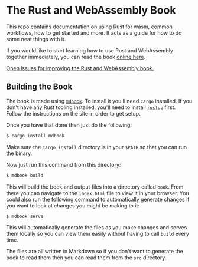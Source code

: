 # The Rust and WebAssembly Book

This repo contains documentation on using Rust for wasm, common workflows, how
to get started and more. It acts as a guide for how to do some neat things with
it.

If you would like to start learning how to use Rust and WebAssembly together
immediately, you can read the book [online here][book].

[Open issues for improving the Rust and WebAssembly book.][book-issues]

[book-issues]: https://github.com/rustwasm/book/issues

## Building the Book

The book is made using [`mdbook`][mdbook]. To install it you'll need `cargo`
installed. If you don't have any Rust tooling installed, you'll need to install
[`rustup`][rustup] first. Follow the instructions on the site in order to get
setup.

Once you have that done then just do the following:

```bash
$ cargo install mdbook
```

Make sure the `cargo install` directory is in your `$PATH` so that you can run
the binary.

Now just run this command from this directory:

```bash
$ mdbook build
```

This will build the book and output files into a directory called `book`. From
there you can navigate to the `index.html` file to view it in your browser. You
could also run the following command to automatically generate changes if you
want to look at changes you might be making to it:

```bash
$ mdbook serve
```

This will automatically generate the files as you make changes and serves them
locally so you can view them easily without having to call `build` every time.

The files are all written in Markdown so if you don't want to generate the book
to read them then you can read them from the `src` directory.

[mdbook]: https://github.com/rust-lang-nursery/mdBook
[rustup]: https://github.com/rust-lang-nursery/rustup.rs/
[book]: https://rustwasm.github.io/book/game-of-life/introduction.html
